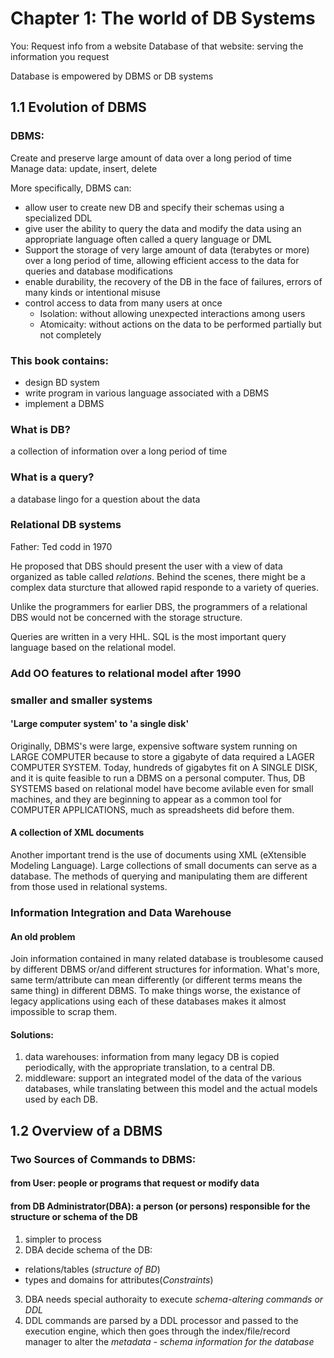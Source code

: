 # Chapter 1: The world of DB Systems

You: Request info from a website 
Database of that website: serving the information you request

Database is empowered by DBMS or DB systems

## 1.1 Evolution of DBMS
### DBMS:
Create and preserve large amount of data over a long period of time
Manage data: update, insert, delete

More specifically, DBMS can:
- allow user to create new DB and specify their schemas using a specialized DDL
- give user the ability to query the data and modify the data using an appropriate language often called a query language or DML
- Support the storage of very large amount of data (terabytes or more) over a long period of time, allowing efficient access to the data for queries and database modifications
- enable durability, the recovery of the DB in the face of failures, errors of many kinds or intentional misuse
- control access to data from many users at once
	* Isolation: without allowing unexpected interactions among users
	* Atomicaity: without actions on the data to be performed partially but not completely


### This book contains: 
- design BD system
- write program in various language associated with a DBMS
- implement a DBMS

### What is DB?
a collection of information over a long period of time

### What is a query?
a database lingo for a question about the data

### Relational DB systems 
Father: Ted codd in 1970

He proposed that DBS should present the user with a view of data organized as table called *relations*. Behind the scenes, there might be a complex data sturcture that allowed rapid responde to a variety of queries. 

Unlike the programmers for earlier DBS, the programmers of a relational DBS would not be concerned with the storage structure.

Queries are written in a very HHL. SQL is the most important query language based on the relational model.

### Add OO features to relational model after 1990

### smaller and smaller systems
#### 'Large computer system' to 'a single disk'
Originally, DBMS's were large, expensive software system running on LARGE COMPUTER because to store a gigabyte of data required a LAGER COMPUTER SYSTEM. Today, hundreds of gigabytes fit on A SINGLE DISK, and it is quite feasible to run a DBMS on a personal computer. Thus, DB SYSTEMS based on relational model have become avilable even for small machines, and they are beginning to appear as a common tool for COMPUTER APPLICATIONS, much as spreadsheets did before them.

#### A collection of XML documents 
Another important trend is the use of documents using XML (eXtensible Modeling Language). Large collections of small documents can serve as a database. The methods of querying and manipulating them are different from those used in relational systems.

### Information Integration and Data Warehouse
#### An old problem 
Join information contained in many related database is troublesome caused by different DBMS or/and different structures for information. What's more, same term/attribute can mean differently (or different terms means the same thing) in different DBMS. To make things worse, the existance of legacy applications using each of these databases makes it almost impossible to scrap them.

#### Solutions:
1. data warehouses: information from many legacy DB is copied periodically, with the appropriate translation, to a central DB.
2. middleware: support an integrated model of the data of the various databases, while translating between this model and the actual models used by each DB.

## 1.2 Overview of a DBMS

### Two Sources of Commands to DBMS:
#### from User: people or programs that request or modify data 


#### from DB Administrator(DBA): a person (or persons) responsible for the structure or schema of the DB
1. simpler to process
2. DBA decide schema of the DB: 
- relations/tables (*structure of BD*)
- types and domains for attributes(*Constraints*)
3. DBA needs special authoraity to execute *schema-altering commands or DDL*
4. DDL commands are parsed by a DDL processor and passed to the execution engine, which then goes through the index/file/record manager to alter the *metadata - schema information for the database*


